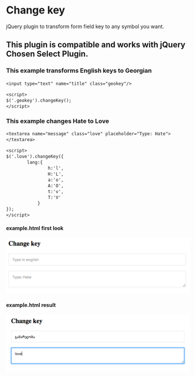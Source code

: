 # Change key

jQuery plugin to transform form field key to any symbol you want.

## This plugin is compatible and works with jQuery Chosen Select Plugin.


### This example transforms English keys to Georgian

```
<input type="text" name="title" class="geokey"/>
```

```
<script>
$('.geokey').changeKey();
</script>
```

### This example changes Hate to Love

```
<textarea name="message" class="love" placeholder="Type: Hate"></textarea>
```

```
<script>
$('.love').changeKey({
		lang:{
				h:'l',
				H:'L',
				a:'o',
				A:'O',
				t:'v',
				T:'V'
			}
});
</script>
```

#### example.html first look
![Alt text](https://raw.githubusercontent.com/Vatia13/change-key/master/1.png "First look in example.html")

#### example.html result
![Alt text](https://raw.githubusercontent.com/Vatia13/change-key/master/2.png "Result in example.html")


